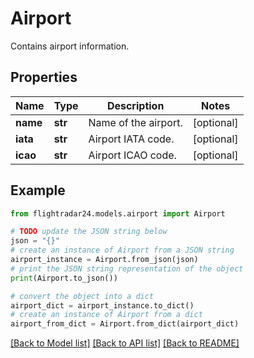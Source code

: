 # Airport

Contains airport information.

## Properties

Name | Type | Description | Notes
------------ | ------------- | ------------- | -------------
**name** | **str** | Name of the airport. | [optional] 
**iata** | **str** | Airport IATA code. | [optional] 
**icao** | **str** | Airport ICAO code. | [optional] 

## Example

```python
from flightradar24.models.airport import Airport

# TODO update the JSON string below
json = "{}"
# create an instance of Airport from a JSON string
airport_instance = Airport.from_json(json)
# print the JSON string representation of the object
print(Airport.to_json())

# convert the object into a dict
airport_dict = airport_instance.to_dict()
# create an instance of Airport from a dict
airport_from_dict = Airport.from_dict(airport_dict)
```
[[Back to Model list]](../README.md#documentation-for-models) [[Back to API list]](../README.md#documentation-for-api-endpoints) [[Back to README]](../README.md)


